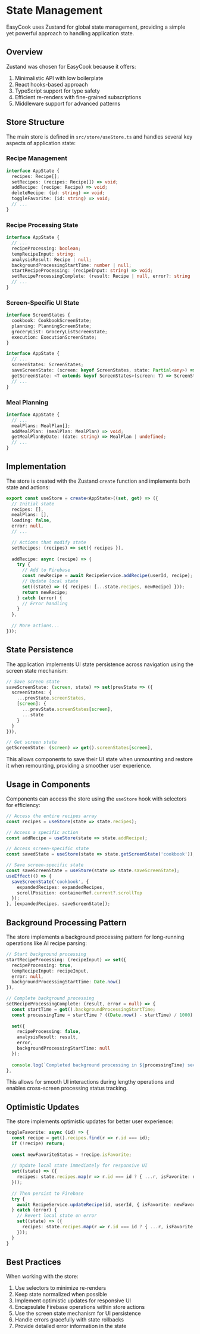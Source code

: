 # State Management

EasyCook uses Zustand for global state management, providing a simple yet powerful approach to handling application state.

## Overview

Zustand was chosen for EasyCook because it offers:

1. Minimalistic API with low boilerplate
2. React hooks-based approach
3. TypeScript support for type safety
4. Efficient re-renders with fine-grained subscriptions
5. Middleware support for advanced patterns

## Store Structure

The main store is defined in `src/store/useStore.ts` and handles several key aspects of application state:

### Recipe Management

```typescript
interface AppState {
  recipes: Recipe[];
  setRecipes: (recipes: Recipe[]) => void;
  addRecipe: (recipe: Recipe) => void;
  deleteRecipe: (id: string) => void;
  toggleFavorite: (id: string) => void;
  // ...
}
```

### Recipe Processing State

```typescript
interface AppState {
  // ...
  recipeProcessing: boolean;
  tempRecipeInput: string;
  analysisResult: Recipe | null;
  backgroundProcessingStartTime: number | null;
  startRecipeProcessing: (recipeInput: string) => void;
  setRecipeProcessingComplete: (result: Recipe | null, error?: string | null) => void;
  // ...
}
```

### Screen-Specific UI State

```typescript
interface ScreenStates {
  cookbook: CookbookScreenState;
  planning: PlanningScreenState;
  groceryList: GroceryListScreenState;
  execution: ExecutionScreenState;
}

interface AppState {
  // ...
  screenStates: ScreenStates;
  saveScreenState: (screen: keyof ScreenStates, state: Partial<any>) => void;
  getScreenState: <T extends keyof ScreenStates>(screen: T) => ScreenStates[T];
  // ...
}
```

### Meal Planning

```typescript
interface AppState {
  // ...
  mealPlans: MealPlan[];
  addMealPlan: (mealPlan: MealPlan) => void;
  getMealPlanByDate: (date: string) => MealPlan | undefined;
  // ...
}
```

## Implementation

The store is created with the Zustand `create` function and implements both state and actions:

```typescript
export const useStore = create<AppState>((set, get) => ({
  // Initial state
  recipes: [],
  mealPlans: [],
  loading: false,
  error: null,
  // ...

  // Actions that modify state
  setRecipes: (recipes) => set({ recipes }),
  
  addRecipe: async (recipe) => {
    try {
      // Add to Firebase
      const newRecipe = await RecipeService.addRecipe(userId, recipe);
      // Update local state
      set((state) => ({ recipes: [...state.recipes, newRecipe] }));
      return newRecipe;
    } catch (error) {
      // Error handling
    }
  },
  
  // More actions...
}));
```

## State Persistence

The application implements UI state persistence across navigation using the screen state mechanism:

```typescript
// Save screen state
saveScreenState: (screen, state) => set(prevState => ({
  screenStates: {
    ...prevState.screenStates,
    [screen]: {
      ...prevState.screenStates[screen],
      ...state
    }
  }
})),

// Get screen state
getScreenState: (screen) => get().screenStates[screen],
```

This allows components to save their UI state when unmounting and restore it when remounting, providing a smoother user experience.

## Usage in Components

Components can access the store using the `useStore` hook with selectors for efficiency:

```typescript
// Access the entire recipes array
const recipes = useStore(state => state.recipes);

// Access a specific action
const addRecipe = useStore(state => state.addRecipe);

// Access screen-specific state
const savedState = useStore(state => state.getScreenState('cookbook'));

// Save screen-specific state
const saveScreenState = useStore(state => state.saveScreenState);
useEffect(() => {
  saveScreenState('cookbook', {
    expandedRecipes: expandedRecipes,
    scrollPosition: containerRef.current?.scrollTop
  });
}, [expandedRecipes, saveScreenState]);
```

## Background Processing Pattern

The store implements a background processing pattern for long-running operations like AI recipe parsing:

```typescript
// Start background processing
startRecipeProcessing: (recipeInput) => set({ 
  recipeProcessing: true, 
  tempRecipeInput: recipeInput,
  error: null,
  backgroundProcessingStartTime: Date.now()
}),

// Complete background processing
setRecipeProcessingComplete: (result, error = null) => {
  const startTime = get().backgroundProcessingStartTime;
  const processingTime = startTime ? ((Date.now() - startTime) / 1000).toFixed(2) : 'unknown';
  
  set({ 
    recipeProcessing: false,
    analysisResult: result,
    error,
    backgroundProcessingStartTime: null
  });
  
  console.log(`Completed background processing in ${processingTime} seconds.`);
},
```

This allows for smooth UI interactions during lengthy operations and enables cross-screen processing status tracking.

## Optimistic Updates

The store implements optimistic updates for better user experience:

```typescript
toggleFavorite: async (id) => {
  const recipe = get().recipes.find(r => r.id === id);
  if (!recipe) return;
  
  const newFavoriteStatus = !recipe.isFavorite;
  
  // Update local state immediately for responsive UI
  set((state) => ({
    recipes: state.recipes.map(r => r.id === id ? { ...r, isFavorite: newFavoriteStatus } : r)
  }));
  
  // Then persist to Firebase
  try {
    await RecipeService.updateRecipe(id, userId, { isFavorite: newFavoriteStatus });
  } catch (error) {
    // Revert local state on error
    set((state) => ({
      recipes: state.recipes.map(r => r.id === id ? { ...r, isFavorite: !newFavoriteStatus } : r)
    }));
  }
}
```

## Best Practices

When working with the store:

1. Use selectors to minimize re-renders
2. Keep state normalized when possible
3. Implement optimistic updates for responsive UI
4. Encapsulate Firebase operations within store actions
5. Use the screen state mechanism for UI persistence
6. Handle errors gracefully with state rollbacks
7. Provide detailed error information in the state